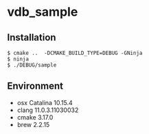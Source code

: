 # vdb_sample

## Installation

```
$ cmake ..  -DCMAKE_BUILD_TYPE=DEBUG -GNinja
$ ninja
$ ./DEBUG/sample
```

## Environment

- osx Catalina 10.15.4
- clang 11.0.3.11030032
- cmake 3.17.0
- brew 2.2.15
